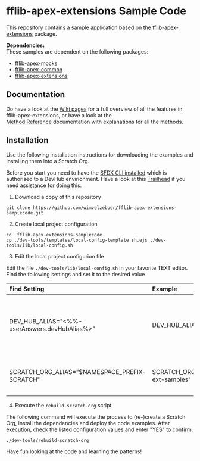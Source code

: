 # fflib-apex-extensions Sample Code
This repository contains a sample application based on the 
[fflib-apex-extensions](https://github.com/wimvelzeboer/fflib-apex-extensions/wiki) package.  

**Dependencies:**<br/>
These samples are dependent on the following packages:
- [fflib-apex-mocks](https://github.com/apex-enterprise-patterns/fflib-apex-mocks)
- [fflib-apex-common](https://github.com/apex-enterprise-patterns/fflib-apex-common)
- [fflib-apex-extensions](https://github.com/wimvelzeboer/fflib-apex-extensions)

## Documentation
Do have a look at the
[Wiki pages](https://github.com/wimvelzeboer/fflib-apex-extensions/wiki)
for a full overview of all the features in fflib-apex-extensions,
or have a look at the  
[Method Reference](https://github.com/wimvelzeboer/fflib-apex-extensions/blob/main/docs/README.asciidoc)
documentation with explanations for all the methods.


## Installation
Use the following installation instructions for downloading the examples and installing them into a Scratch Org.

Before you start you need to have the 
[SFDX CLI installed](https://developer.salesforce.com/docs/atlas.en-us.sfdx_setup.meta/sfdx_setup/sfdx_setup_install_cli.htm)
which is authorised to a DevHub envirionment. Have a look at this 
[Trailhead](https://trailhead.salesforce.com/en/content/learn/modules/sfdx_app_dev/sfdx_app_dev_setup_dx)
if you need assistance for doing this.

1. Download a copy of this repository
```shell
git clone https://github.com/wimvelzeboer/fflib-apex-extensions-samplecode.git
```

2. Create local project configuration
```shell
cd  fflib-apex-extensions-samplecode
cp ./dev-tools/templates/local-config-template.sh.ejs ./dev-tools/lib/local-config.sh
```
3. Edit the local project configurion file

Edit the file `./dev-tools/lib/local-config.sh` in your favorite TEXT editor.
Find the following settings and set it to the desired value

| Find Setting | Example | Notes | 
|:---|:---|:---
| DEV_HUB_ALIAS="<%%-userAnswers.devHubAlias%>" | DEV_HUB_ALIAS="MyDevHub" | Set this to the Alias of DevHub you authorised in your SFDX CLI
| SCRATCH_ORG_ALIAS="$NAMESPACE_PREFIX-SCRATCH" |SCRATCH_ORG_ALIAS="apex-ext-samples"| The Scratch Org alias to be created 

4. Execute the `rebuild-scratch-org` script 

The following command will execute the process to (re-)create a Scratch Org, install the dependencies and deploy the code examples.
After execution, check the listed configuration values and enter "YES" to confirm.
```shell
./dev-tools/rebuild-scratch-org
```

Have fun looking at the code and learning the patterns!


